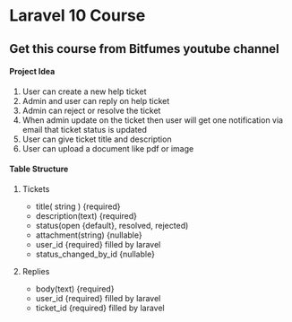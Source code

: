 # Laravel 10 Course

## Get this course from Bitfumes youtube channel

#### Project Idea
1. User can create a new help ticket
2. Admin and user can reply on help ticket
3. Admin can reject or resolve the ticket
4. When admin update on the ticket then user will get one notification via email that ticket status is updated
5. User can give ticket title and description
6. User can upload a document like pdf or image

#### Table Structure
1. Tickets
   - title( string ) {required}
   - description(text) {required}
   - status(open {default}, resolved, rejected)
   - attachment(string) {nullable}
   - user_id {required} filled by laravel
   - status_changed_by_id {nullable}

2. Replies
   - body(text) {required}
   - user_id {required} filled by laravel
   - ticket_id {required} filled by laravel
